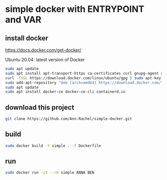# simple docker with ENTRYPOINT and VAR

## install docker
https://docs.docker.com/get-docker/

Ubuntu 20.04: latest version of Docker
```bash
sudo apt update
sudo apt install apt-transport-https ca-certificates curl gnupg-agent software-properties-common
curl -fsSL https://download.docker.com/linux/ubuntu/gpg | sudo apt-key add -
sudo add-apt-repository "deb [arch=amd64] https://download.docker.com/linux/ubuntu $(lsb_release -cs) stable"
sudo apt update
sudo apt install docker-ce docker-ce-cli containerd.io
```
 ## download this project
```bash
git clone https://github.com/Ann-Rachel/simple-docker.git
```
## build
```bash
sudo docker build -t simple . -f Dockerfile
```
## run
```bash
sudo docker run -it --rm simple ANNA BEN
```
